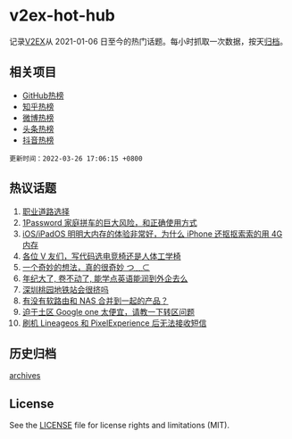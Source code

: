 # v2ex-hot-hub

 记录[V2EX](https://www.v2ex.com/)从 2021-01-06 日至今的热门话题。每小时抓取一次数据，按天[归档](archives)。
 
 ## 相关项目

- [GitHub热榜](https://github.com/snaildev/github-hot-hub)
- [知乎热榜](https://github.com/snaildev/zhihu-hot-hub)
- [微博热榜](https://github.com/snaildev/weibo-hot-hub)
- [头条热榜](https://github.com/snaildev/toutiao-hot-hub)
- [抖音热榜](https://github.com/snaildev/douyin-hot-hub)


 `更新时间：2022-03-26 17:06:15 +0800`

## 热议话题

1. [职业道路选择](https://www.v2ex.com/t/842986)
1. [1Password 家庭拼车的巨大风险，和正确使用方式](https://www.v2ex.com/t/842995)
1. [iOS/iPadOS 明明大内存的体验非常好，为什么 iPhone 还抠抠索索的用 4G 内存](https://www.v2ex.com/t/842898)
1. [各位 V 友们，写代码选电竞椅还是人体工学椅](https://www.v2ex.com/t/842927)
1. [一个奇妙的想法，真的很奇妙 つ﹏⊂](https://www.v2ex.com/t/842994)
1. [年纪大了, 卷不动了, 能学点英语能润到外企去么](https://www.v2ex.com/t/842942)
1. [深圳桃园地铁站会很挤吗](https://www.v2ex.com/t/842997)
1. [有没有软路由和 NAS 合并到一起的产品？](https://www.v2ex.com/t/842976)
1. [迫于土区 Google one 太便宜，请教一下转区问题](https://www.v2ex.com/t/842966)
1. [刷机 Lineageos 和 PixelExperience 后无法接收短信](https://www.v2ex.com/t/842952)

## 历史归档

[archives](archives)

## License

See the [LICENSE](LICENSE) file for license rights and limitations (MIT).
